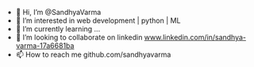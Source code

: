 - 👋 Hi, I’m @SandhyaVarma
- 👀 I’m interested in web development | python | ML
- 🌱 I’m currently learning ...
- 💞️ I’m looking to collaborate on linkedin www.linkedin.com/in/sandhya-varma-17a6681ba
- 📫 How to reach me github.com/sandhyavarma

<!---
SandhyaVarma/SandhyaVarma is a ✨ special ✨ repository because its `README.md` (this file) appears on your GitHub profile.
You can click the Preview link to take a look at your changes.
--->
